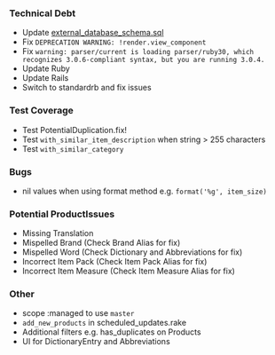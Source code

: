 ### Technical Debt
* Update [external_database_schema.sql](db%2Fexternal_database_schema.sql)
* Fix `DEPRECATION WARNING: !render.view_component`
* Fix `warning: parser/current is loading parser/ruby30, which recognizes 3.0.6-compliant syntax, but you are running 3.0.4.`
* Update Ruby
* Update Rails
* Switch to standardrb and fix issues

### Test Coverage
* Test PotentialDuplication.fix!
* Test `with_similar_item_description` when string > 255 characters
* Test `with_similar_category`

### Bugs
* nil values when using format method e.g. `format('%g', item_size)`

### Potential ProductIssues
* Missing Translation
* Mispelled Brand (Check Brand Alias for fix)
* Mispelled Word (Check Dictionary and Abbreviations for fix)
* Incorrect Item Pack (Check Item Pack Alias for fix)
* Incorrect Item Measure (Check Item Measure Alias for fix)

### Other
* scope :managed to use `master`
* `add_new_products` in scheduled_updates.rake
* Additional filters e.g. has_duplicates on Products
* UI for DictionaryEntry and Abbreviations